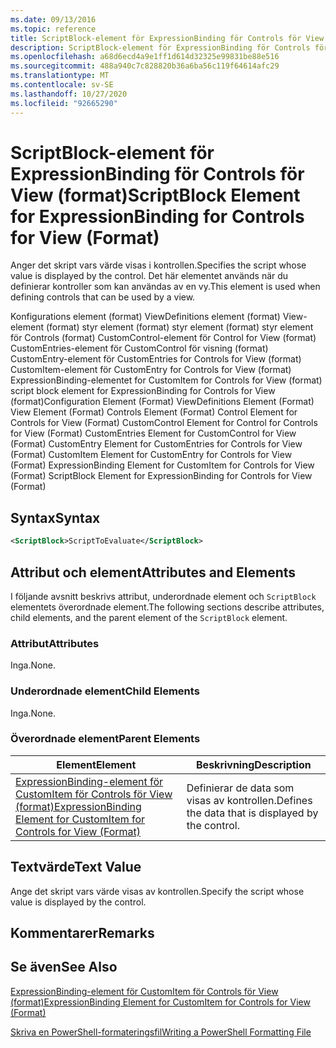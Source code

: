 ```yaml
---
ms.date: 09/13/2016
ms.topic: reference
title: ScriptBlock-element för ExpressionBinding för Controls för View (format)
description: ScriptBlock-element för ExpressionBinding för Controls för View (format)
ms.openlocfilehash: a68d6ecd4a9e1ff1d614d32325e99831be88e516
ms.sourcegitcommit: 488a940c7c828820b36a6ba56c119f64614afc29
ms.translationtype: MT
ms.contentlocale: sv-SE
ms.lasthandoff: 10/27/2020
ms.locfileid: "92665290"
---
```

# <a name="scriptblock-element-for-expressionbinding-for-controls-for-view-format"></a><span data-ttu-id="b7dc0-103">ScriptBlock-element för ExpressionBinding för Controls för View (format)</span><span class="sxs-lookup"><span data-stu-id="b7dc0-103">ScriptBlock Element for ExpressionBinding for Controls for View (Format)</span></span>

<span data-ttu-id="b7dc0-104">Anger det skript vars värde visas i kontrollen.</span><span class="sxs-lookup"><span data-stu-id="b7dc0-104">Specifies the script whose value is displayed by the control.</span></span> <span data-ttu-id="b7dc0-105">Det här elementet används när du definierar kontroller som kan användas av en vy.</span><span class="sxs-lookup"><span data-stu-id="b7dc0-105">This element is used when defining controls that can be used by a view.</span></span>

<span data-ttu-id="b7dc0-106">Konfigurations element (format) ViewDefinitions element (format) View-element (format) styr element (format) styr element (format) styr element för Controls (format) CustomControl-element för Control for View (format) CustomEntries-element för CustomControl för visning (format) CustomEntry-element för CustomEntries for Controls for View (format) CustomItem-element för CustomEntry for Controls for View (format) ExpressionBinding-elementet for CustomItem for Controls for View (format) script block element for ExpressionBinding for Controls for View (format)</span><span class="sxs-lookup"><span data-stu-id="b7dc0-106">Configuration Element (Format) ViewDefinitions Element (Format) View Element (Format) Controls Element (Format) Control Element for Controls for View (Format) CustomControl Element for Control for Controls for View (Format) CustomEntries Element for CustomControl for View (Format) CustomEntry Element for CustomEntries for Controls for View (Format) CustomItem Element for CustomEntry for Controls for View (Format) ExpressionBinding Element for CustomItem for Controls for View (Format) ScriptBlock Element for ExpressionBinding for Controls for View (Format)</span></span>

## <a name="syntax"></a><span data-ttu-id="b7dc0-107">Syntax</span><span class="sxs-lookup"><span data-stu-id="b7dc0-107">Syntax</span></span>

```xml
<ScriptBlock>ScriptToEvaluate</ScriptBlock>
```

## <a name="attributes-and-elements"></a><span data-ttu-id="b7dc0-108">Attribut och element</span><span class="sxs-lookup"><span data-stu-id="b7dc0-108">Attributes and Elements</span></span>

<span data-ttu-id="b7dc0-109">I följande avsnitt beskrivs attribut, underordnade element och `ScriptBlock` elementets överordnade element.</span><span class="sxs-lookup"><span data-stu-id="b7dc0-109">The following sections describe attributes, child elements, and the parent element of the `ScriptBlock` element.</span></span>

### <a name="attributes"></a><span data-ttu-id="b7dc0-110">Attribut</span><span class="sxs-lookup"><span data-stu-id="b7dc0-110">Attributes</span></span>

<span data-ttu-id="b7dc0-111">Inga.</span><span class="sxs-lookup"><span data-stu-id="b7dc0-111">None.</span></span>

### <a name="child-elements"></a><span data-ttu-id="b7dc0-112">Underordnade element</span><span class="sxs-lookup"><span data-stu-id="b7dc0-112">Child Elements</span></span>

<span data-ttu-id="b7dc0-113">Inga.</span><span class="sxs-lookup"><span data-stu-id="b7dc0-113">None.</span></span>

### <a name="parent-elements"></a><span data-ttu-id="b7dc0-114">Överordnade element</span><span class="sxs-lookup"><span data-stu-id="b7dc0-114">Parent Elements</span></span>

|<span data-ttu-id="b7dc0-115">Element</span><span class="sxs-lookup"><span data-stu-id="b7dc0-115">Element</span></span>|<span data-ttu-id="b7dc0-116">Beskrivning</span><span class="sxs-lookup"><span data-stu-id="b7dc0-116">Description</span></span>|
|-------------|-----------------|
|[<span data-ttu-id="b7dc0-117">ExpressionBinding-element för CustomItem för Controls för View (format)</span><span class="sxs-lookup"><span data-stu-id="b7dc0-117">ExpressionBinding Element for CustomItem for Controls for View (Format)</span></span>](./expressionbinding-element-for-customitem-for-controls-for-view-format.md)|<span data-ttu-id="b7dc0-118">Definierar de data som visas av kontrollen.</span><span class="sxs-lookup"><span data-stu-id="b7dc0-118">Defines the data that is displayed by the control.</span></span>|

## <a name="text-value"></a><span data-ttu-id="b7dc0-119">Textvärde</span><span class="sxs-lookup"><span data-stu-id="b7dc0-119">Text Value</span></span>

<span data-ttu-id="b7dc0-120">Ange det skript vars värde visas av kontrollen.</span><span class="sxs-lookup"><span data-stu-id="b7dc0-120">Specify the script whose value is displayed by the control.</span></span>

## <a name="remarks"></a><span data-ttu-id="b7dc0-121">Kommentarer</span><span class="sxs-lookup"><span data-stu-id="b7dc0-121">Remarks</span></span>

## <a name="see-also"></a><span data-ttu-id="b7dc0-122">Se även</span><span class="sxs-lookup"><span data-stu-id="b7dc0-122">See Also</span></span>

[<span data-ttu-id="b7dc0-123">ExpressionBinding-element för CustomItem för Controls för View (format)</span><span class="sxs-lookup"><span data-stu-id="b7dc0-123">ExpressionBinding Element for CustomItem for Controls for View (Format)</span></span>](./expressionbinding-element-for-customitem-for-controls-for-view-format.md)

[<span data-ttu-id="b7dc0-124">Skriva en PowerShell-formateringsfil</span><span class="sxs-lookup"><span data-stu-id="b7dc0-124">Writing a PowerShell Formatting File</span></span>](./writing-a-powershell-formatting-file.md)
